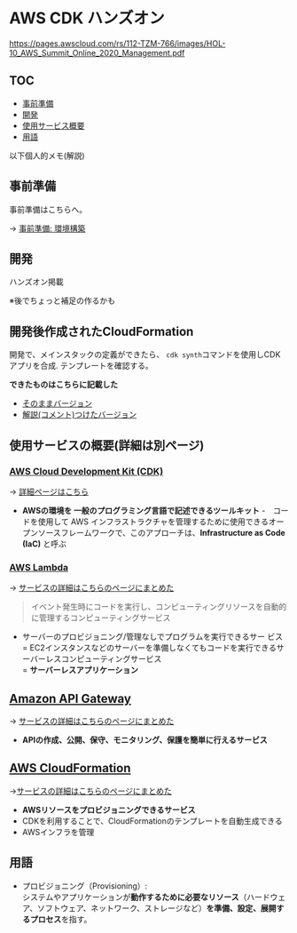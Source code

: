 # AWS CDK ハンズオン

[<https://pages.awscloud.com/rs/112-TZM-766/images/HOL-10_AWS_Summit_Online_2020_Management.pdf>](https://cdkworkshop.com/20-typescript.html)

## TOC

- [事前準備](#事前準備)
- [開発](#開発)
- [使用サービス概要](#使用サービスの概要詳細は別ページ)
- [用語](#用語)

以下個人的メモ(解説)

## 事前準備

事前準備はこちらへ。

→ [事前準備: 環境構築]([/Users/airi/aws/aws-cdk-handson/docs/事前準備_環境構築.md](https://github.com/AiriNarita/cdk_hands-on/blob/main/Users/airi/aws/aws-cdk-handson/docs/%E4%BA%8B%E5%89%8D%E6%BA%96%E5%82%99_%E7%92%B0%E5%A2%83%E6%A7%8B%E7%AF%89.md))

## 開発

ハンズオン掲載

※後でちょっと補足の作るかも

## 開発後作成されたCloudFormation

開発で、メインスタックの定義ができたら、
`cdk synth`コマンドを使用しCDK アプリを合成.
テンプレートを確認する。

**できたものはこちらに記載した**

- [そのままバージョン](/Users/airi/aws/aws-cdk-handson/docs/cloud_formation.yaml)
- [解説(コメント)つけたバージョン](/Users/airi/aws/aws-cdk-handson/docs/cloudFormation_coment+.yaml)

## 使用サービスの概要(詳細は別ページ)

### [AWS Cloud Development Kit (CDK)](https://aws.amazon.com/jp/cdk/)

→ [詳細ページはこちら](/Users/airi/aws/aws-cdk-handson/docs/service_details/cdk.md)

- **AWSの環境を 一般のプログラミング言語で記述できるツールキット**
-　コードを使用して AWS インフラストラクチャを管理するために使用できるオープンソースフレームワークで、このアプローチは、**Infrastructure as Code (IaC)** と呼ぶ

### [AWS Lambda](https://aws.amazon.com/jp/lambda/)

→ [サービスの詳細はこちらのページにまとめた](docs/service_details/lambda.md)

> イベント発生時にコードを実行し、コンピューティングリソースを自動的に管理するコンピューティングサービス

- サーバーのプロビジョニング/管理なしでプログラムを実行できるサー
ビス<br>
= EC2インスタンスなどのサーバーを準備しなくてもコードを実行できるサーバーレスコンピューティングサービス<br />
= **サーバーレスアプリケーション**

## [Amazon API Gateway](https://aws.amazon.com/jp/api-gateway/)

→ [サービスの詳細はこちらのページにまとめた](/Users/airi/aws/aws-cdk-handson/docs/service_details/amazon_api-gateway.md)

- **APIの作成、公開、保守、モニタリング、保護を簡単に行えるサービス**

## [AWS CloudFormation](https://aws.amazon.com/jp/cloudformation/)

→[サービスの詳細はこちらのページにまとめた](/Users/airi/aws/aws-cdk-handson/docs/service_details/cloudformation.md)

- **AWSリソースをプロビジョニングできるサービス**
- CDKを利用することで、CloudFormationのテンプレートを自動生成できる
- AWSインフラを管理

## 用語

- プロビジョニング（Provisioning）:<br>
システムやアプリケーションが**動作するために必要なリソース**（ハードウェア、ソフトウェア、ネットワーク、ストレージなど）**を準備、設定、展開するプロセス**を指す。
